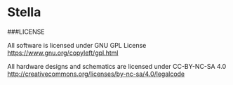 Stella
=======

###LICENSE

All software is licensed under 
GNU GPL License 
https://www.gnu.org/copyleft/gpl.html

All hardware designs and schematics are licensed under CC-BY-NC-SA 4.0
http://creativecommons.org/licenses/by-nc-sa/4.0/legalcode
